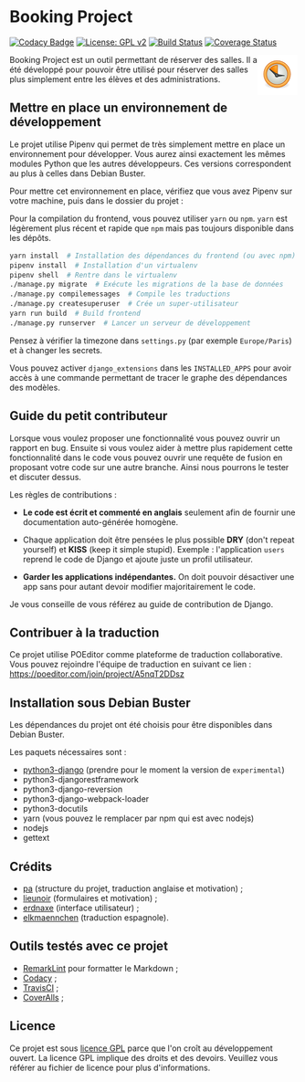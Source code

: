 # Booking Project

[![Codacy Badge](https://api.codacy.com/project/badge/Grade/736e11a0602645ee89991b1bd373feb0)](https://app.codacy.com/app/erdnaxe/AuroReservation?utm_source=github.com&utm_medium=referral&utm_content=erdnaxe/AuroReservation&utm_campaign=Badge_Grade_Dashboard)
[![License: GPL v2](https://img.shields.io/badge/License-GPL%20v2-blue.svg)](https://www.gnu.org/licenses/old-licenses/gpl-2.0.en.html)
[![Build Status](https://api.travis-ci.com/erdnaxe/AuroReservation.svg?branch=master)](https://travis-ci.com/erdnaxe/AuroReservation)
[![Coverage Status](https://coveralls.io/repos/github/erdnaxe/AuroReservation/badge.svg?branch=master)](https://coveralls.io/github/erdnaxe/AuroReservation?branch=master)

<img align="right" width="70" height="70" src="static/favicon/mstile-70x70.png">
Booking Project est un outil permettant de réserver des salles.
Il a été développé pour pouvoir être utilisé pour réserver des salles plus simplement
entre les élèves et des administrations.

## Mettre en place un environnement de développement

Le projet utilise Pipenv qui permet de très simplement mettre en place un environnement pour développer.
Vous aurez ainsi exactement les mêmes modules Python que les autres développeurs.
Ces versions correspondent au plus à celles dans Debian Buster.

Pour mettre cet environnement en place, vérifiez que vous avez Pipenv sur votre machine, puis dans le dossier du projet :

Pour la compilation du frontend, vous pouvez utiliser `yarn` ou `npm`.
`yarn` est légèrement plus récent et rapide que `npm` mais pas toujours disponible dans les dépôts.

```bash
yarn install  # Installation des dépendances du frontend (ou avec npm)
pipenv install  # Installation d'un virtualenv
pipenv shell  # Rentre dans le virtualenv
./manage.py migrate  # Exécute les migrations de la base de données
./manage.py compilemessages  # Compile les traductions
./manage.py createsuperuser  # Crée un super-utilisateur
yarn run build  # Build frontend
./manage.py runserver  # Lancer un serveur de développement
```

Pensez à vérifier la timezone dans `settings.py` (par exemple `Europe/Paris`) et à changer les secrets.

Vous pouvez activer `django_extensions` dans les `INSTALLED_APPS` pour avoir accès à une commande permettant
de tracer le graphe des dépendances des modèles. 

## Guide du petit contributeur

Lorsque vous voulez proposer une fonctionnalité vous pouvez ouvrir un rapport en bug.
Ensuite si vous voulez aider à mettre plus rapidement cette fonctionnalité dans le code vous pouvez ouvrir une requête de fusion en proposant votre code sur une autre branche. Ainsi nous pourrons le tester et discuter dessus.

Les règles de contributions :

-   **Le code est écrit et commenté en anglais** seulement afin de fournir une documentation auto-générée homogène.

-   Chaque application doit être pensées le plus possible **DRY** (don't repeat yourself) et **KISS** (keep it simple stupid).
    Exemple : l'application `users` reprend le code de Django et ajoute juste un profil utilisateur.

-   **Garder les applications indépendantes.**
    On doit pouvoir désactiver une app sans pour autant devoir modifier majoritairement le code.

Je vous conseille de vous référez au guide de contribution de Django.

## Contribuer à la traduction

Ce projet utilise POEditor comme plateforme de traduction collaborative.
Vous pouvez rejoindre l'équipe de traduction en suivant ce lien :
<https://poeditor.com/join/project/A5nqT2DDsz>

## Installation sous Debian Buster

Les dépendances du projet ont été choisis pour être disponibles dans Debian
Buster.

Les paquets nécessaires sont :

-   [python3-django](https://packages.debian.org/experimental/all/python3-django/download) (prendre pour le moment la version de `experimental`)
-   python3-djangorestframework
-   python3-django-reversion
-   python3-django-webpack-loader
-   python3-docutils
-   yarn (vous pouvez le remplacer par npm qui est avec nodejs)
-   nodejs
-   gettext

## Crédits

-   [pa](https://gitlab.crans.org/pa) (structure du projet, traduction anglaise et motivation) ;
-   [lieunoir](https://gitlab.crans.org/lieunoir) (formulaires et motivation) ;
-   [erdnaxe](https://gitlab.crans.org/erdnaxe) (interface utilisateur) ;
-   [elkmaennchen](https://gitlab.crans.org/elkmaennchen) (traduction espagnole).

## Outils testés avec ce projet

-   [RemarkLint](https://remark.js.org/) pour formatter le Markdown ;
-   [Codacy](https://www.codacy.com/app/erdnaxe/AuroReservation) ;
-   [TravisCI](https://travis-ci.com/erdnaxe/AuroReservation) ;
-   [CoverAlls](https://coveralls.io/github/erdnaxe/AuroReservation?branch=master) ;

## Licence

Ce projet est sous [licence GPL](LICENSE) parce que l'on croît au développement ouvert.
La licence GPL implique des droits et des devoirs.
Veuillez vous référer au fichier de licence pour plus d'informations.
